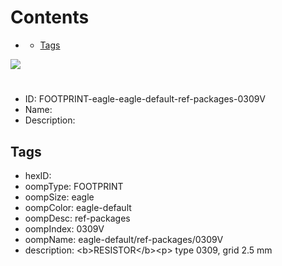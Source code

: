 



Contents
========

* [](#)
	* [Tags](#tags)
  
![][im]
# 

- ID: FOOTPRINT-eagle-eagle-default-ref-packages-0309V
- Name: 
- Description: 

## Tags

- hexID: 
- oompType: FOOTPRINT
- oompSize: eagle
- oompColor: eagle-default
- oompDesc: ref-packages
- oompIndex: 0309V
- oompName: eagle-default/ref-packages/0309V
- description: &lt;b&gt;RESISTOR&lt;/b&gt;&lt;p&gt;&#xD;
type 0309, grid 2.5 mm



[im]: image.png
